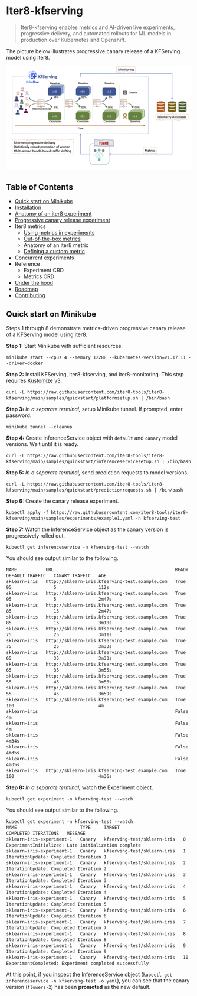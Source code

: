 # Iter8-kfserving
> Iter8-kfserving enables metrics and AI-driven live experiments, progressive delivery, and automated rollouts for ML models in production over Kubernetes and Openshift.

The picture below illustrates progressive canary release of a KFServing model using iter8.

![Progressive canary rollout orchestrated by iter8-kfserving](docs/images/quickstart.png)

## Table of Contents
- [Quick start on Minikube](#Quick-start-on-Minikube)
- [Installation](./docs/installation.md)
- [Anatomy of an iter8 experiment](./docs/experimentanatomy.md)
- [Progressive canary release experiment](./docs/canary.md)
- Iter8 metrics
  * [Using metrics in experiments](./docs/usingmetrics.md)
  * [Out-of-the-box metrics](./docs/metrics_ootb.md)
  * Anatomy of an iter8 metric
  * [Defining a custom metric](./docs/metrics_custom.md)
- Concurrent experiments
- Reference
  * Experiment CRD
  * Metrics CRD
- [Under the hood](./docs/underthehood.md)
- [Roadmap](./docs/roadmap.md)
- [Contributing](./docs/roadmap.md#Contributing)

## Quick start on Minikube
Steps 1 through 8 demonstrate metrics-driven progressive canary release of a KFServing model using iter8.

**Step 1:** Start Minikube with sufficient resources.
```shell
minikube start --cpus 4 --memory 12288 --kubernetes-version=v1.17.11 --driver=docker
```

**Step 2:** Install KFServing, iter8-kfserving, and iter8-monitoring. This step requires [Kustomize v3](https://kubectl.docs.kubernetes.io/installation/kustomize/).
```shell
curl -L https://raw.githubusercontent.com/iter8-tools/iter8-kfserving/main/samples/quickstart/platformsetup.sh | /bin/bash
```

**Step 3:** *In a separate terminal,* setup Minikube tunnel. If prompted, enter password.
```shell
minikube tunnel --cleanup
```

**Step 4:** Create InferenceService object with `default` and `canary` model versions. Wait until it is ready.
```shell
curl -L https://raw.githubusercontent.com/iter8-tools/iter8-kfserving/main/samples/quickstart/inferenceservicesetup.sh | /bin/bash
```

**Step 5:** *In a separate terminal,* send prediction requests to model versions.
```shell
curl -L https://raw.githubusercontent.com/iter8-tools/iter8-kfserving/main/samples/quickstart/predictionrequests.sh | /bin/bash
```

**Step 6:** Create the canary release experiment.
```shell
kubectl apply -f https://raw.githubusercontent.com/iter8-tools/iter8-kfserving/main/samples/experiments/example1.yaml -n kfserving-test
```

**Step 7:** Watch the InferenceService object as the canary version is progressively rolled out.
```shell
kubectl get inferenceservice -n kfserving-test --watch
```

You should see output similar to the following.
```shell
NAME           URL                                              READY   DEFAULT TRAFFIC   CANARY TRAFFIC   AGE
sklearn-iris   http://sklearn-iris.kfserving-test.example.com   True    95                5                112s
sklearn-iris   http://sklearn-iris.kfserving-test.example.com   True    95                5                2m47s
sklearn-iris   http://sklearn-iris.kfserving-test.example.com   True    85                15               2m47s
sklearn-iris   http://sklearn-iris.kfserving-test.example.com   True    85                15               3m10s
sklearn-iris   http://sklearn-iris.kfserving-test.example.com   True    75                25               3m11s
sklearn-iris   http://sklearn-iris.kfserving-test.example.com   True    75                25               3m33s
sklearn-iris   http://sklearn-iris.kfserving-test.example.com   True    65                35               3m33s
sklearn-iris   http://sklearn-iris.kfserving-test.example.com   True    65                35               3m55s
sklearn-iris   http://sklearn-iris.kfserving-test.example.com   True    55                45               3m56s
sklearn-iris   http://sklearn-iris.kfserving-test.example.com   True    55                45               3m59s
sklearn-iris   http://sklearn-iris.kfserving-test.example.com   True    100                                4m
sklearn-iris                                                    False                                      4m
sklearn-iris                                                    False                                      4m
sklearn-iris                                                    False                                      4m34s
sklearn-iris                                                    False                                      4m35s
sklearn-iris                                                    False                                      4m35s
sklearn-iris   http://sklearn-iris.kfserving-test.example.com   True    100                                4m36s
```

**Step 8:** *In a separate terminal,* watch the Experiment object.
```shell
kubectl get experiment -n kfserving-test --watch
```

You should see output similar to the following.
```shell
kubectl get experiment -n kfserving-test --watch
NAME                        TYPE     TARGET                        COMPLETED ITERATIONS   MESSAGE
sklearn-iris-experiment-1   Canary   kfserving-test/sklearn-iris   0                      ExperimentInitialized: Late initialization complete
sklearn-iris-experiment-1   Canary   kfserving-test/sklearn-iris   1                      IterationUpdate: Completed Iteration 1
sklearn-iris-experiment-1   Canary   kfserving-test/sklearn-iris   2                      IterationUpdate: Completed Iteration 2
sklearn-iris-experiment-1   Canary   kfserving-test/sklearn-iris   3                      IterationUpdate: Completed Iteration 3
sklearn-iris-experiment-1   Canary   kfserving-test/sklearn-iris   4                      IterationUpdate: Completed Iteration 4
sklearn-iris-experiment-1   Canary   kfserving-test/sklearn-iris   5                      IterationUpdate: Completed Iteration 5
sklearn-iris-experiment-1   Canary   kfserving-test/sklearn-iris   6                      IterationUpdate: Completed Iteration 6
sklearn-iris-experiment-1   Canary   kfserving-test/sklearn-iris   7                      IterationUpdate: Completed Iteration 7
sklearn-iris-experiment-1   Canary   kfserving-test/sklearn-iris   8                      IterationUpdate: Completed Iteration 8
sklearn-iris-experiment-1   Canary   kfserving-test/sklearn-iris   9                      IterationUpdate: Completed Iteration 9
sklearn-iris-experiment-1   Canary   kfserving-test/sklearn-iris   10                     ExperimentCompleted: Experiment completed successfully
```

At this point, if you inspect the InferenceService object (`kubectl get inferenceservice -n kfserving-test -o yaml`), you can see that the canary version (`flowers-2`) has been **promoted** as the new default.